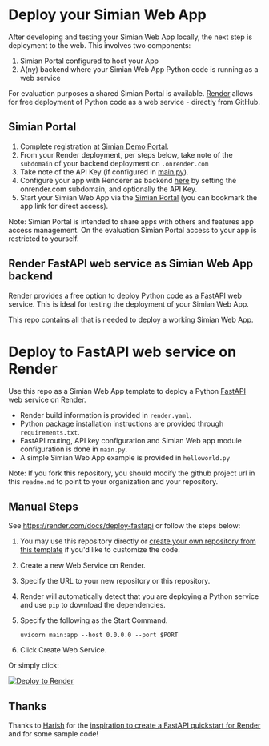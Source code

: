 # Deploy your Simian Web App

After developing and testing your Simian Web App locally, the next step is deployment to the web. This involves two components:
1. Simian Portal configured to host your App
2. A(ny) backend where your Simian Web App Python code is running as a web service

For evaluation purposes a shared Simian Portal is available. [Render](https://render.com) allows for free deployment of Python code as a web service - directly from GitHub.

## Simian Portal
1. Complete registration at [Simian Demo Portal](https://demo02.simiansuite.com/).
2. From your Render deployment, per steps below, take note of the `subdomain` of your backend deployment on `.onrender.com`
3. Take note of the API Key (if configured in [main.py](main.py)).
5. Configure your app with Renderer as backend [here](https://demo02.simiansuite.com/configure_my_app/) by setting the onrender.com subdomain, and optionally the API Key.
6. Start your Simian Web App via the [Simian Portal](https://demo02.simiansuite.com/) (you can bookmark the app link for direct access).

Note: Simian Portal is intended to share apps with others and features app access management. On the evaluation Simian Portal access to your app is restricted to yourself.

## Render FastAPI web service as Simian Web App backend
Render provides a free option to deploy Python code as a FastAPI web service. This is ideal for testing the deployment of your Simian Web App.

This repo contains all that is needed to deploy a working Simian Web App.

# Deploy to FastAPI web service on Render

Use this repo as a Simian Web App template to deploy a Python [FastAPI](https://fastapi.tiangolo.com) web service on Render.

- Render build information is provided in `render.yaml`.
- Python package installation instructions are provided through `requirements.txt`.
- FastAPI routing,  API key configuration and Simian Web app module configuration is done in `main.py`.
- A simple Simian Web App example is provided in `helloworld.py`

Note: If you fork this repository, you should modify the github project url in this `readme.md` to point to your organization and your repository.

## Manual Steps
See https://render.com/docs/deploy-fastapi or follow the steps below:

1. You may use this repository directly or [create your own repository from this template](https://github.com/Rolf-MP/simian-render/generate) if you'd like to customize the code.
2. Create a new Web Service on Render.
3. Specify the URL to your new repository or this repository.
4. Render will automatically detect that you are deploying a Python service and use `pip` to download the dependencies.
5. Specify the following as the Start Command.

    ```shell
    uvicorn main:app --host 0.0.0.0 --port $PORT
    ```

6. Click Create Web Service.

Or simply click:

[![Deploy to Render](https://render.com/images/deploy-to-render-button.svg)](https://render.com/deploy?repo=(https://github.com/Rolf-MP/simian-render/))

## Thanks

Thanks to [Harish](https://harishgarg.com) for the [inspiration to create a FastAPI quickstart for Render](https://twitter.com/harishkgarg/status/1435084018677010434) and for some sample code!
